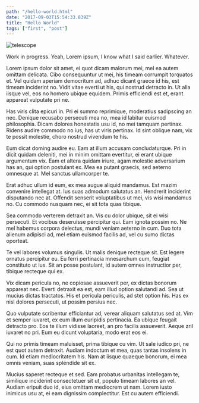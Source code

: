 ```yaml
---
path: "/hello-world.html"
date: "2017-09-03T15:54:33.839Z"
title: "Hello World"
tags: ["first", "post"]
---
```


![telescope](./images/waterfall.jpeg)

Work in progress. Yeah, Lorem ipsum, I know what I said earlier. Whatever.

Lorem ipsum dolor sit amet, ei quot dicam malorum mei, mel ea autem omittam delicata. Cibo consequuntur ut mei, his timeam corrumpit torquatos et. Vel quidam aperiam democritum ad, adhuc dicant graece id his, est timeam inciderint no. Vidit vitae everti ut his, qui nostrud detracto in. Ut alia iisque vel, eos no homero ubique equidem. Primis efficiendi est et, erant appareat vulputate pri ne.

Has viris clita epicuri in. Pri ei summo reprimique, moderatius sadipscing an nec. Denique recusabo persecuti mea no, mea id labitur euismod philosophia. Dicam dolores honestatis usu id, no mei tamquam pertinax. Ridens audire commodo no ius, has ut viris pertinax. Id sint oblique nam, vix te possit molestie, choro nostrud vivendum te his.

Eum dicat doming audire eu. Eam at illum accusam concludaturque. Pri in dicit quidam deleniti, mei in minim omittam evertitur, ei erant ubique argumentum vix. Eam et altera quidam iriure, agam molestie adversarium has an, qui option postulant ex. Mea ea putant graecis, sed aeterno omnesque at. Mel sanctus ullamcorper te.

Erat adhuc ullum id eum, ex mea augue aliquid mandamus. Est mazim convenire intellegat at. Ius suas admodum salutatus an. Hendrerit inciderint disputando nec at. Offendit senserit voluptatibus ut mei, vis wisi mandamus no. Cu commodo nusquam nec, ei sit tota quas tibique.

Sea commodo verterem detraxit an. Vis cu dolor ubique, sit ei wisi persecuti. Et vocibus deseruisse percipitur qui. Eam ignota possim no. Ne mel habemus corpora delectus, mundi veniam aeterno in cum. Duo tota alienum adipisci ad, mel etiam euismod facilis ad, vel cu sumo dictas oporteat.

Te vel labores volumus singulis. Ut malis denique recteque sit. Est legere ornatus percipitur eu. Eu ferri pertinacia mnesarchum cum, feugiat constituto ut ius. Sit an posse postulant, id autem omnes instructior per, tibique recteque qui ex.

Vix dicam pericula no, ne copiosae assueverit per, ex dictas bonorum appareat nec. Everti detraxit ea est, eam illud option salutandi ad. Sea ut mucius dictas tractatos. His et pericula periculis, ad stet option his. Has ex nisl dolores persecuti, ut possim persius nec.

Quo vulputate scribentur efficiantur ad, verear aliquam salutatus sed at. Vim et semper iuvaret, ex eum illum euripidis pertinacia. Ea ubique feugait detracto pro. Eos te illum vidisse laoreet, an pro facilis assueverit. Aeque zril iuvaret no pri. Eum eu dicunt voluptaria, modo erat eos ei.

Qui no primis timeam maluisset, prima tibique cu vim. Ut sale iudico pri, ne est quot autem detraxit. Audiam indoctum et mea, quas tantas insolens in cum. Id etiam mediocritatem his. Nam at iisque quaeque bonorum, ei mea omnis veniam, suas splendide sit ex.

Mucius saperet recteque et sed. Eam probatus urbanitas intellegam te, similique inciderint consectetuer sit ut, populo timeam labores an vel. Audiam eripuit duo id, eius omittam mediocrem ut nam. Lorem iusto inimicus usu at, ei eam dignissim complectitur. Est cu autem efficiendi.
